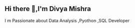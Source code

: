 ## Hi there 👋,I'm Divya Mishra
I m Passionate about Data Analysis ,Pyothon ,SQL Developer 
<!--
**divyamishrainspire-droid/divyamishrainspire-droid** is a ✨ _special_ ✨ repository because its `README.md` (this file) appears on your GitHub profile.

Here are some ideas to get you started:

- 🔭 I’m currently working on ...
- 🌱 I’m currently learning ...Data Analysis 
- 👯 I’m looking to collaborate on ...
- 🤔 I’m looking for help with ...
- 💬 Ask me about ...
- 📫 How to reach me: ...
- 😄 Pronouns: ...
- ⚡ Fun fact: ...Dancing,Reading Books, Group Discussion 
-->
